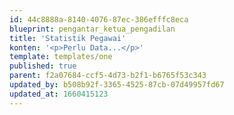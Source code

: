 ```yaml
---
id: 44c8888a-8140-4076-87ec-386efffc8eca
blueprint: pengantar_ketua_pengadilan
title: 'Statistik Pegawai'
konten: '<p>Perlu Data...</p>'
template: templates/one
published: true
parent: f2a07684-ccf5-4d73-b2f1-b6765f53c343
updated_by: b508b92f-3365-4525-87cb-07d49957fd67
updated_at: 1660415123
---
```

